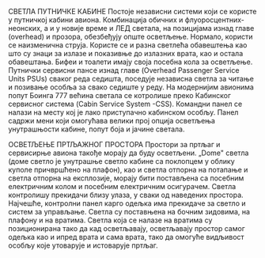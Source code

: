 
СВЕТЛА ПУТНИЧКЕ КАБИНЕ
Постоје независни системи који се користе у путничкој кабини авиона. 
Комбинација обичних и флуоросцентних-неонских, а и у новије време и ЛЕД светала, на позицијама изнад главе (overhead) и прозора, обезбеђују опште осветљење. 
Нормало, користи се наизменична струја. 
Користе се и разна светлећа обавештења као што су знаци за излазе и показивње до излазних врата, као и остала обавештања.
Бифеи и тоалети имају своја посебна кола за осветљење. 
Путнички сервисни пансе изнад главе (Overhead Passenger Service Units PSUs) сваког реда седишта, поседује независна светла за читање и позивање особља за свако седиште у реду. 
На модернијим авионима попут Боинга 777 већина светала се котролише преко Кабинског сервисног система (Cabin Service System -CSS). 
Командни панел се налази на месту кој је лако приступачно кабинском особљу.
Панел садржи мени који омогућава велики прој опција осветљења унутрашњости кабине, попут боја и јачине светала.

ОСВЕТЉЕЊЕ ПРТЉАЖНОГ ПРОСТОРА
Простори за пртљаг и сервисирње авиона такође морају да буду осветљени.
„Dome" светла (доме светло је унутрашње светло кабине са поклопцем у облику куполе причвршћено на плафон), као и светла отпорна на потапање и светла отпорна на експлозије, морају бити постављена са посебним електричним колом и посебним електричним осигурачем.
Светла контролишу прекидачи близу улаза, у сваки од наведених простора.
Најчешће, контролни панел карго одељка има прекидаче за светло и систем за управљање. 
Светла су поставњена на бочним зидовима, на плафону и на вратима.
Светла која се налазе на вратима су позиционирана тако да кад осветљавају, осветљавају простор самог одељка као и ипред врата и сама врата, тако да омогуће видљивост особљу које утоварује и истоварује пртљаг.